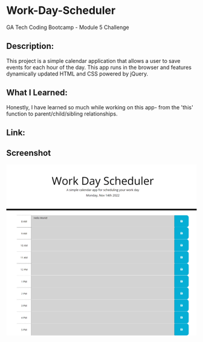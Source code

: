 # Work-Day-Scheduler
GA Tech Coding Bootcamp - Module 5 Challenge

## Description:
 
This project is a simple calendar application that allows a user to save events for each hour of the day. This app runs in the browser and features dynamically updated HTML and CSS powered by jQuery.

## What I Learned:

Honestly, I have learned so much while working on this app- from the 'this' function to parent/child/sibling relationships.

## Link:



## Screenshot

![](./assets/images/screenshot.png)

